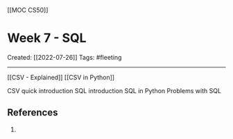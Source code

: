 [[MOC CS50]]

# Week 7 - SQL
Created:  [[2022-07-26]]
Tags: #fleeting 

---
[[CSV - Explained]]
[[CSV in Python]]


CSV quick introduction
SQL introduction
SQL in Python
Problems with SQL








## References
1. 